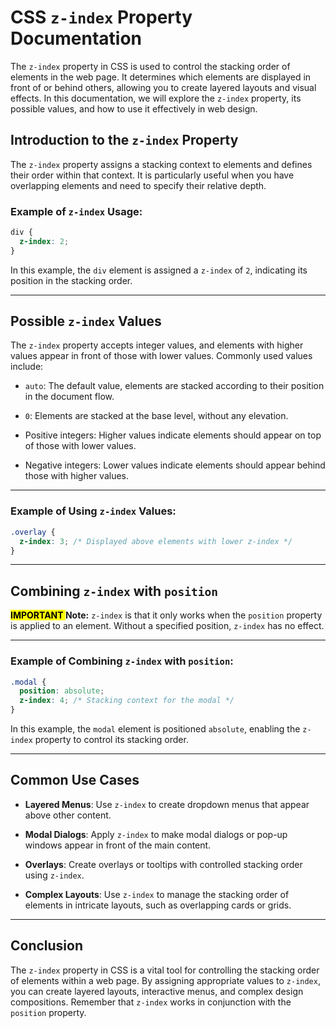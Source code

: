 # CSS `z-index` Property Documentation

The `z-index` property in CSS is used to control the stacking order of elements in the web page. It determines which elements are displayed in front of or behind others, allowing you to create layered layouts and visual effects. In this documentation, we will explore the `z-index` property, its possible values, and how to use it effectively in web design.

## Introduction to the `z-index` Property

The `z-index` property assigns a stacking context to elements and defines their order within that context. It is particularly useful when you have overlapping elements and need to specify their relative depth.

### Example of `z-index` Usage:

```css
div {
  z-index: 2;
}
```

In this example, the `div` element is assigned a `z-index` of `2`, indicating its position in the stacking order.

---

## Possible `z-index` Values

The `z-index` property accepts integer values, and elements with higher values appear in front of those with lower values. Commonly used values include:

- `auto`: The default value, elements are stacked according to their position in the document flow.

- `0`: Elements are stacked at the base level, without any elevation.

- Positive integers: Higher values indicate elements should appear on top of those with lower values.

- Negative integers: Lower values indicate elements should appear behind those with higher values.

---

### Example of Using `z-index` Values:

```css
.overlay {
  z-index: 3; /* Displayed above elements with lower z-index */
}
```

---

## Combining `z-index` with `position`

**<mark>IMPORTANT </mark> Note:**  `z-index` is that it only works when the `position` property is applied to an element. Without a specified position, `z-index` has no effect.

---

### Example of Combining `z-index` with `position`:

```css
.modal {
  position: absolute;
  z-index: 4; /* Stacking context for the modal */
}
```

In this example, the `modal` element is positioned `absolute`, enabling the `z-index` property to control its stacking order.

---

## Common Use Cases

- **Layered Menus**: Use `z-index` to create dropdown menus that appear above other content.

- **Modal Dialogs**: Apply `z-index` to make modal dialogs or pop-up windows appear in front of the main content.

- **Overlays**: Create overlays or tooltips with controlled stacking order using `z-index`.

- **Complex Layouts**: Use `z-index` to manage the stacking order of elements in intricate layouts, such as overlapping cards or grids.

---

## Conclusion

The `z-index` property in CSS is a vital tool for controlling the stacking order of elements within a web page. By assigning appropriate values to `z-index`, you can create layered layouts, interactive menus, and complex design compositions. Remember that `z-index` works in conjunction with the `position` property. 

